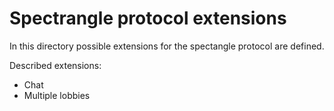 # Spectrangle protocol extensions
In this directory possible extensions for the spectangle protocol are defined.

Described extensions:
- Chat
- Multiple lobbies
